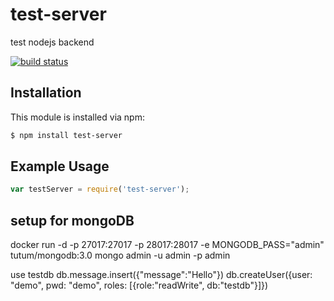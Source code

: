 # test-server

test nodejs backend

[![build status](https://secure.travis-ci.org/dotoole/test-server.png)](http://travis-ci.org/dotoole/test-server)

## Installation

This module is installed via npm:

``` bash
$ npm install test-server
```

## Example Usage

``` js
var testServer = require('test-server');
```

## setup for mongoDB

docker run -d -p 27017:27017 -p 28017:28017 -e MONGODB_PASS="admin" tutum/mongodb:3.0
mongo admin -u admin -p admin

use testdb
db.message.insert({"message":"Hello"})
db.createUser({user: "demo", pwd: "demo", roles: [{role:"readWrite", db:"testdb"}]})
